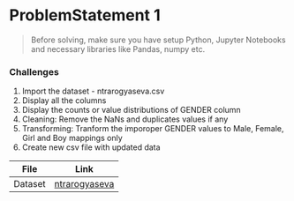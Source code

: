 # ProblemStatement 1

> Before solving, make sure you have setup Python, Jupyter Notebooks and necessary libraries like Pandas, numpy etc.

### Challenges

1. Import the dataset - ntrarogyaseva.csv
2. Display all the columns
3. Display the counts or value distributions of GENDER column
4. Cleaning: Remove the NaNs and duplicates values if any
5. Transforming: Tranform the imporoper GENDER values to Male, Female, Girl and Boy mappings only
6. Create new csv file with updated data




| File        | Link        |
| ----------- | ----------- |
| Dataset     | [ntrarogyaseva](https://drive.google.com/file/d/18Rt3GWsXdqKzAABrgYw2q9pbCWoPYBcr/view?usp=sharing)       |

